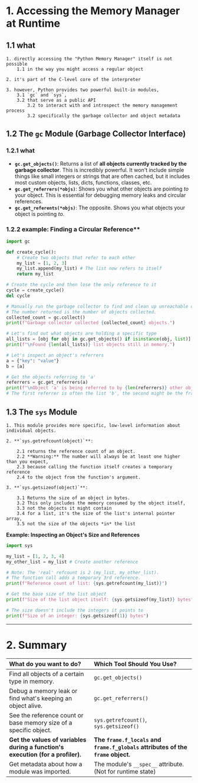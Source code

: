 # 1. Accessing the Memory Manager at Runtime

## 1.1 what

    1. directly accessing the "Python Memory Manager" itself is not possible
        1.1 in the way you might access a regular object
    
    2. it's part of the C-level core of the interpreter

    3. however, Python provides two powerful built-in modules,
        3.1 `gc` and `sys`, 
        3.2 that serve as a public API 
            3.2 to interact with and introspect the memory management process
            3.2 specifically the garbage collector and object metadata

## 1.2 The `gc` Module (Garbage Collector Interface)

### 1.2.1 what

*   **`gc.get_objects()`**: Returns a list of **all objects currently tracked by the garbage collector**. This is incredibly powerful. It won't include simple things like small integers or strings that are often cached, but it includes most custom objects, lists, dicts, functions, classes, etc.
*   **`gc.get_referrers(*objs)`**: Shows you what other objects are pointing *to* your object. This is essential for debugging memory leaks and circular references.
*   **`gc.get_referents(*objs)`**: The opposite. Shows you what objects your object is pointing *to*.

### 1.2.2 example: Finding a Circular Reference**

```python
import gc

def create_cycle():
    # Create two objects that refer to each other
    my_list = [1, 2, 3]
    my_list.append(my_list) # The list now refers to itself
    return my_list

# Create the cycle and then lose the only reference to it
cycle = create_cycle()
del cycle

# Manually run the garbage collector to find and clean up unreachable cycles
# The number returned is the number of objects collected.
collected_count = gc.collect()
print(f"Garbage collector collected {collected_count} objects.")

# Let's find out what objects are holding a specific type
all_lists = [obj for obj in gc.get_objects() if isinstance(obj, list)]
print(f"\nFound {len(all_lists)} list objects still in memory.")

# Let's inspect an object's referrers
a = {"key": "value"}
b = [a]

# Get the objects referring to 'a'
referrers = gc.get_referrers(a)
print(f"\nObject 'a' is being referred to by {len(referrers)} other objects.")
# The first referrer is often the list 'b', the second might be the frame's locals, etc.
```

## 1.3 The `sys` Module

    1. This module provides more specific, low-level information about individual objects.

    2. **`sys.getrefcount(object)`**:
    
        2.1 returns the reference count of an object.
        2.2 **Warning:** The number will always be at least one higher than you expect, 
        2.3 because calling the function itself creates a temporary reference 
        2.4 to the object from the function's argument.

    3. **`sys.getsizeof(object)`**:

        3.1 Returns the size of an object in bytes. 
        3.2 This only includes the memory consumed by the object itself,
        3.3 not the objects it might contain 
        3.4 for a list, it's the size of the list's internal pointer array,
        3.5 not the size of the objects *in* the list

**Example: Inspecting an Object's Size and References**
```python
import sys

my_list = [1, 2, 3, 4]
my_other_list = my_list # Create another reference

# Note: The 'real' refcount is 2 (my_list, my_other_list).
# The function call adds a temporary 3rd reference.
print(f"Reference count of list: {sys.getrefcount(my_list)}")

# Get the base size of the list object
print(f"Size of the list object itself: {sys.getsizeof(my_list)} bytes")

# The size doesn't include the integers it points to
print(f"Size of an integer: {sys.getsizeof(1)} bytes")
```

---

# 2. Summary

| What do you want to do? | Which Tool Should You Use? |
| :--- | :--- |
| Find all objects of a certain type in memory. | `gc.get_objects()` |
| Debug a memory leak or find what's keeping an object alive. | `gc.get_referrers()` |
| See the reference count or base memory size of a specific object. | `sys.getrefcount()`, `sys.getsizeof()` |
| **Get the values of variables during a function's execution (for a profiler).** | **The `frame.f_locals` and `frame.f_globals` attributes of the `frame` object.** |
| Get metadata about how a module was imported. | The module's `__spec__` attribute. (Not for runtime state) |
